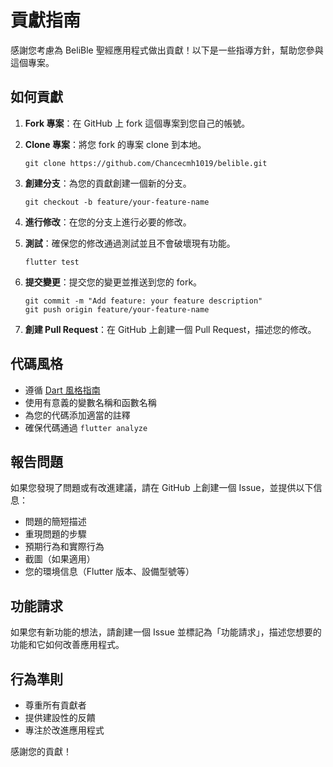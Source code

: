 # 貢獻指南

感謝您考慮為 BeliBle 聖經應用程式做出貢獻！以下是一些指導方針，幫助您參與這個專案。

## 如何貢獻

1. **Fork 專案**：在 GitHub 上 fork 這個專案到您自己的帳號。

2. **Clone 專案**：將您 fork 的專案 clone 到本地。
   ```
   git clone https://github.com/Chancecmh1019/belible.git
   ```

3. **創建分支**：為您的貢獻創建一個新的分支。
   ```
   git checkout -b feature/your-feature-name
   ```

4. **進行修改**：在您的分支上進行必要的修改。

5. **測試**：確保您的修改通過測試並且不會破壞現有功能。
   ```
   flutter test
   ```

6. **提交變更**：提交您的變更並推送到您的 fork。
   ```
   git commit -m "Add feature: your feature description"
   git push origin feature/your-feature-name
   ```

7. **創建 Pull Request**：在 GitHub 上創建一個 Pull Request，描述您的修改。

## 代碼風格

- 遵循 [Dart 風格指南](https://dart.dev/guides/language/effective-dart/style)
- 使用有意義的變數名稱和函數名稱
- 為您的代碼添加適當的註釋
- 確保代碼通過 `flutter analyze`

## 報告問題

如果您發現了問題或有改進建議，請在 GitHub 上創建一個 Issue，並提供以下信息：

- 問題的簡短描述
- 重現問題的步驟
- 預期行為和實際行為
- 截圖（如果適用）
- 您的環境信息（Flutter 版本、設備型號等）

## 功能請求

如果您有新功能的想法，請創建一個 Issue 並標記為「功能請求」，描述您想要的功能和它如何改善應用程式。

## 行為準則

- 尊重所有貢獻者
- 提供建設性的反饋
- 專注於改進應用程式

感謝您的貢獻！